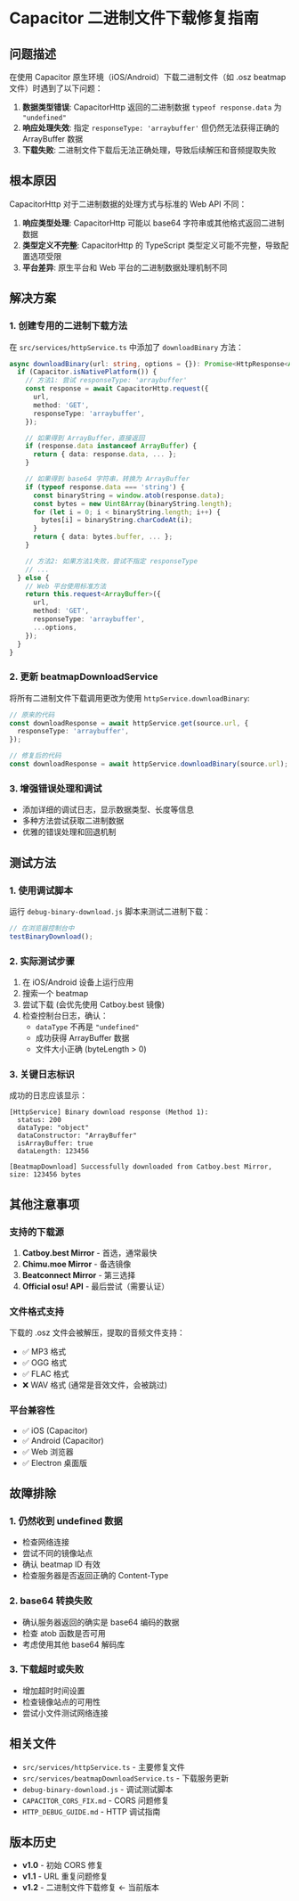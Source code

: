 # Capacitor 二进制文件下载修复指南

## 问题描述

在使用 Capacitor 原生环境（iOS/Android）下载二进制文件（如 .osz beatmap 文件）时遇到了以下问题：

1. **数据类型错误**: CapacitorHttp 返回的二进制数据 `typeof response.data` 为 `"undefined"`
2. **响应处理失效**: 指定 `responseType: 'arraybuffer'` 但仍然无法获得正确的 ArrayBuffer 数据
3. **下载失败**: 二进制文件下载后无法正确处理，导致后续解压和音频提取失败

## 根本原因

CapacitorHttp 对于二进制数据的处理方式与标准的 Web API 不同：

1. **响应类型处理**: CapacitorHttp 可能以 base64 字符串或其他格式返回二进制数据
2. **类型定义不完整**: CapacitorHttp 的 TypeScript 类型定义可能不完整，导致配置选项受限
3. **平台差异**: 原生平台和 Web 平台的二进制数据处理机制不同

## 解决方案

### 1. 创建专用的二进制下载方法

在 `src/services/httpService.ts` 中添加了 `downloadBinary` 方法：

```typescript
async downloadBinary(url: string, options = {}): Promise<HttpResponse<ArrayBuffer>> {
  if (Capacitor.isNativePlatform()) {
    // 方法1: 尝试 responseType: 'arraybuffer'
    const response = await CapacitorHttp.request({
      url,
      method: 'GET',
      responseType: 'arraybuffer',
    });

    // 如果得到 ArrayBuffer，直接返回
    if (response.data instanceof ArrayBuffer) {
      return { data: response.data, ... };
    }

    // 如果得到 base64 字符串，转换为 ArrayBuffer
    if (typeof response.data === 'string') {
      const binaryString = window.atob(response.data);
      const bytes = new Uint8Array(binaryString.length);
      for (let i = 0; i < binaryString.length; i++) {
        bytes[i] = binaryString.charCodeAt(i);
      }
      return { data: bytes.buffer, ... };
    }

    // 方法2: 如果方法1失败，尝试不指定 responseType
    // ...
  } else {
    // Web 平台使用标准方法
    return this.request<ArrayBuffer>({
      url,
      method: 'GET',
      responseType: 'arraybuffer',
      ...options,
    });
  }
}
```

### 2. 更新 beatmapDownloadService

将所有二进制文件下载调用更改为使用 `httpService.downloadBinary`:

```typescript
// 原来的代码
const downloadResponse = await httpService.get(source.url, {
  responseType: 'arraybuffer',
});

// 修复后的代码
const downloadResponse = await httpService.downloadBinary(source.url);
```

### 3. 增强错误处理和调试

- 添加详细的调试日志，显示数据类型、长度等信息
- 多种方法尝试获取二进制数据
- 优雅的错误处理和回退机制

## 测试方法

### 1. 使用调试脚本

运行 `debug-binary-download.js` 脚本来测试二进制下载：

```javascript
// 在浏览器控制台中
testBinaryDownload();
```

### 2. 实际测试步骤

1. 在 iOS/Android 设备上运行应用
2. 搜索一个 beatmap
3. 尝试下载 (会优先使用 Catboy.best 镜像)
4. 检查控制台日志，确认：
   - `dataType` 不再是 `"undefined"`
   - 成功获得 ArrayBuffer 数据
   - 文件大小正确 (byteLength > 0)

### 3. 关键日志标识

成功的日志应该显示：

```
[HttpService] Binary download response (Method 1):
  status: 200
  dataType: "object"
  dataConstructor: "ArrayBuffer"
  isArrayBuffer: true
  dataLength: 123456

[BeatmapDownload] Successfully downloaded from Catboy.best Mirror, size: 123456 bytes
```

## 其他注意事项

### 支持的下载源

1. **Catboy.best Mirror** - 首选，通常最快
2. **Chimu.moe Mirror** - 备选镜像
3. **Beatconnect Mirror** - 第三选择
4. **Official osu! API** - 最后尝试（需要认证）

### 文件格式支持

下载的 .osz 文件会被解压，提取的音频文件支持：

- ✅ MP3 格式
- ✅ OGG 格式
- ✅ FLAC 格式
- ❌ WAV 格式 (通常是音效文件，会被跳过)

### 平台兼容性

- ✅ iOS (Capacitor)
- ✅ Android (Capacitor)
- ✅ Web 浏览器
- ✅ Electron 桌面版

## 故障排除

### 1. 仍然收到 undefined 数据

- 检查网络连接
- 尝试不同的镜像站点
- 确认 beatmap ID 有效
- 检查服务器是否返回正确的 Content-Type

### 2. base64 转换失败

- 确认服务器返回的确实是 base64 编码的数据
- 检查 atob 函数是否可用
- 考虑使用其他 base64 解码库

### 3. 下载超时或失败

- 增加超时时间设置
- 检查镜像站点的可用性
- 尝试小文件测试网络连接

## 相关文件

- `src/services/httpService.ts` - 主要修复文件
- `src/services/beatmapDownloadService.ts` - 下载服务更新
- `debug-binary-download.js` - 调试测试脚本
- `CAPACITOR_CORS_FIX.md` - CORS 问题修复
- `HTTP_DEBUG_GUIDE.md` - HTTP 调试指南

## 版本历史

- **v1.0** - 初始 CORS 修复
- **v1.1** - URL 重复问题修复
- **v1.2** - 二进制文件下载修复 ← 当前版本
